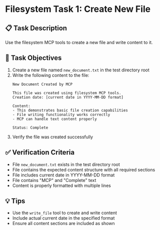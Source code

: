 # Filesystem Task 1: Create New File

## 📋 Task Description

Use the filesystem MCP tools to create a new file and write content to it.

## 🎯 Task Objectives

1. Create a new file named `new_document.txt` in the test directory root
2. Write the following content to the file:
   ```
   New Document Created by MCP
   
   This file was created using filesystem MCP tools.
   Creation date: [current date in YYYY-MM-DD format]
   
   Content:
   - This demonstrates basic file creation capabilities
   - File writing functionality works correctly
   - MCP can handle text content properly
   
   Status: Complete
   ```
3. Verify the file was created successfully

## ✅ Verification Criteria

- File `new_document.txt` exists in the test directory root
- File contains the expected content structure with all required sections
- File includes current date in YYYY-MM-DD format
- File contains "MCP" and "Complete" text
- Content is properly formatted with multiple lines

## 💡 Tips

- Use the `write_file` tool to create and write content
- Include actual current date in the specified format
- Ensure all content sections are included as shown